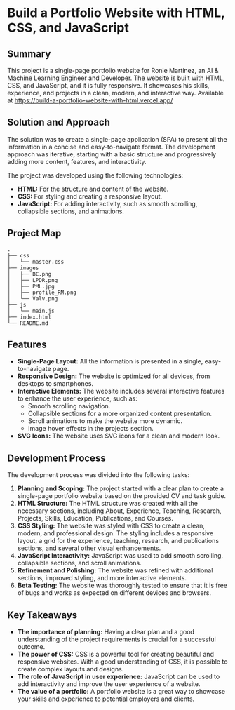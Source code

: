 # Build a Portfolio Website with HTML, CSS, and JavaScript

## Summary

This project is a single-page portfolio website for Ronie Martínez, an AI & Machine Learning Engineer and Developer. The website is built with HTML, CSS, and JavaScript, and it is fully responsive. It showcases his skills, experience, and projects in a clean, modern, and interactive way. Available at https://build-a-portfolio-website-with-html.vercel.app/

## Solution and Approach

The solution was to create a single-page application (SPA) to present all the information in a concise and easy-to-navigate format. The development approach was iterative, starting with a basic structure and progressively adding more content, features, and interactivity.

The project was developed using the following technologies:

*   **HTML:** For the structure and content of the website.
*   **CSS:** For styling and creating a responsive layout.
*   **JavaScript:** For adding interactivity, such as smooth scrolling, collapsible sections, and animations.

## Project Map

```
.
├── css
│   └── master.css
├── images
│   ├── BC.png
│   ├── LPDR.png
│   ├── PML.jpg
│   ├── profile_RM.png
│   └── Valv.png
├── js
│   └── main.js
├── index.html
└── README.md
```

## Features

*   **Single-Page Layout:** All the information is presented in a single, easy-to-navigate page.
*   **Responsive Design:** The website is optimized for all devices, from desktops to smartphones.
*   **Interactive Elements:** The website includes several interactive features to enhance the user experience, such as:
    *   Smooth scrolling navigation.
    *   Collapsible sections for a more organized content presentation.
    *   Scroll animations to make the website more dynamic.
    *   Image hover effects in the projects section.
*   **SVG Icons:** The website uses SVG icons for a clean and modern look.

## Development Process

The development process was divided into the following tasks:

1.  **Planning and Scoping:** The project started with a clear plan to create a single-page portfolio website based on the provided CV and task guide.
2.  **HTML Structure:** The HTML structure was created with all the necessary sections, including About, Experience, Teaching, Research, Projects, Skills, Education, Publications, and Courses.
3.  **CSS Styling:** The website was styled with CSS to create a clean, modern, and professional design. The styling includes a responsive layout, a grid for the experience, teaching, research, and publications sections, and several other visual enhancements.
4.  **JavaScript Interactivity:** JavaScript was used to add smooth scrolling, collapsible sections, and scroll animations.
5.  **Refinement and Polishing:** The website was refined with additional sections, improved styling, and more interactive elements.
6.  **Beta Testing:** The website was thoroughly tested to ensure that it is free of bugs and works as expected on different devices and browsers.

## Key Takeaways

*   **The importance of planning:** Having a clear plan and a good understanding of the project requirements is crucial for a successful outcome.
*   **The power of CSS:** CSS is a powerful tool for creating beautiful and responsive websites. With a good understanding of CSS, it is possible to create complex layouts and designs.
*   **The role of JavaScript in user experience:** JavaScript can be used to add interactivity and improve the user experience of a website.
*   **The value of a portfolio:** A portfolio website is a great way to showcase your skills and experience to potential employers and clients.